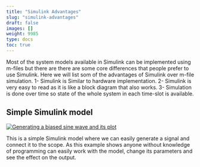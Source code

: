 ```yaml
---
title: "Simulink Advantages"
slug: "simulink-advantages"
draft: false
images: []
weight: 9985
type: docs
toc: true
---
```


Most of the system models available in Simulink can be implemented using m-files but there are there are some core differences that people prefer to use Simulink. Here we will list som of the advantages of Simulink over m-file simulation.
1- Simulink is Similar to hardware implementation. 
2- Simulink is very easy to read as it is like a block diagram that also works.
3- Simulation is done over time so state of the whole system in each time-slot is available.


## Simple Simulink model
[![Generating a biased sine wave and its plot][1]][1]


  [1]: https://i.stack.imgur.com/fkltn.jpg

This is a simple Simulink model where we can easily generate a signal and connect it to the scope. As this example shows anyone without knowledge of programming can easily work with the model, change its parameters and see the effect on the output.

